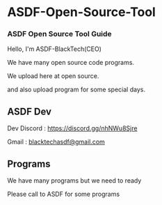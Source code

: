 # ASDF-Open-Source-Tool
### ASDF Open Source Tool Guide
Hello, I'm ASDF-BlackTech(CEO)

We have many open source code programs.

We upload here at open source.

and also upload program for some special days.

## ASDF Dev
Dev Discord : https://discord.gg/nhNWu8Sjre

Gmail : blacktechasdf@gmail.com

## Programs
We have many programs but we need to ready

Please call to ASDF for some programs

